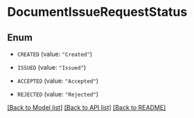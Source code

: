 # DocumentIssueRequestStatus

## Enum


* `CREATED` (value: `"Created"`)

* `ISSUED` (value: `"Issued"`)

* `ACCEPTED` (value: `"Accepted"`)

* `REJECTED` (value: `"Rejected"`)


[[Back to Model list]](../README.md#documentation-for-models) [[Back to API list]](../README.md#documentation-for-api-endpoints) [[Back to README]](../README.md)


